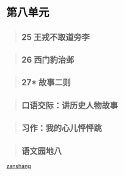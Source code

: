 # 第八单元

<Ebook grade="xxyw4a" :pages="109" :paged="109" ></Ebook> 


> ## 25 王戎不取道旁李

<Ebook grade="xxyw4a" :pages="110" :paged="110" ></Ebook> 


> ## 26 西门豹治邺

<Ebook grade="xxyw4a" :pages="111" :paged="114" ></Ebook> 


> ## 27* 故事二则

<Ebook grade="xxyw4a" :pages="115" :paged="117" ></Ebook> 


> ## 口语交际：讲历史人物故事

<Ebook grade="xxyw4a" :pages="118" :paged="118" ></Ebook> 


> ## 习作：我的心儿怦怦跳

<Ebook grade="xxyw4a" :pages="119" :paged="119" ></Ebook> 


> ## 语文园地八

<Ebook grade="xxyw4a" :pages="120" :paged="122" ></Ebook> 


[zanshang](../res/zanshang.md ':include')